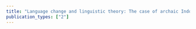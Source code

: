 ```yaml
---
title: "Language change and linguistic theory: The case of archaic Indo-European conjunction"
publication_types: ["2"]
---
```

